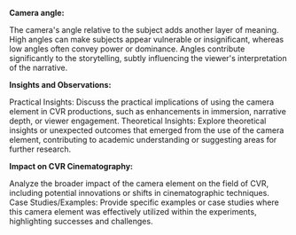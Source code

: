 **Camera angle:**

The camera's angle relative to the subject adds another layer of meaning. High angles can make subjects appear vulnerable or insignificant, whereas low angles often convey power or dominance. Angles contribute significantly to the storytelling, subtly influencing the viewer's interpretation of the narrative.

**Insights and Observations:**

Practical Insights: Discuss the practical implications of using the camera element in CVR productions, such as enhancements in immersion, narrative depth, or viewer engagement.
Theoretical Insights: Explore theoretical insights or unexpected outcomes that emerged from the use of the camera element, contributing to academic understanding or suggesting areas for further research.

**Impact on CVR Cinematography:**

Analyze the broader impact of the camera element on the field of CVR, including potential innovations or shifts in cinematographic techniques.
Case Studies/Examples: Provide specific examples or case studies where this camera element was effectively utilized within the experiments, highlighting successes and challenges.


